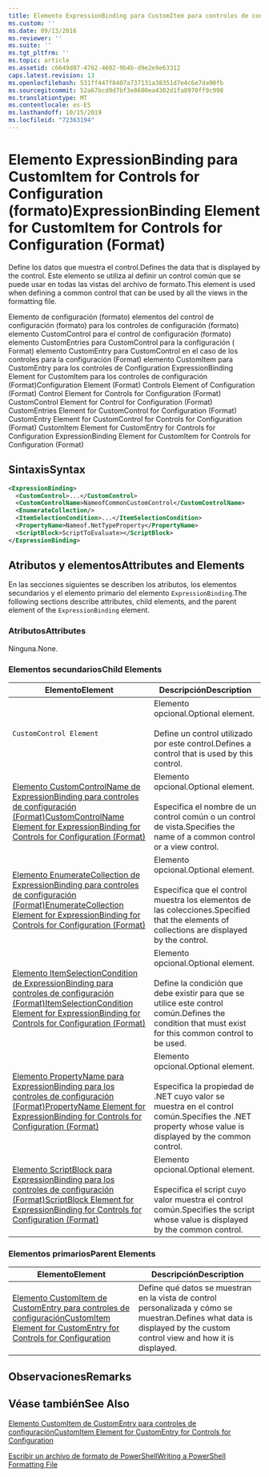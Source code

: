 ```yaml
---
title: Elemento ExpressionBinding para CustomItem para controles de configuración (Format) | Microsoft Docs
ms.custom: ''
ms.date: 09/13/2016
ms.reviewer: ''
ms.suite: ''
ms.tgt_pltfrm: ''
ms.topic: article
ms.assetid: c6649d07-4762-4602-9b4b-d9e2e9e63312
caps.latest.revision: 13
ms.openlocfilehash: 531ff447f8407a737131a38351d7e4c6e7da90fb
ms.sourcegitcommit: 52a67bcd9d7bf3e8600ea4302d1fa8970ff9c998
ms.translationtype: MT
ms.contentlocale: es-ES
ms.lasthandoff: 10/15/2019
ms.locfileid: "72363194"
---
```

# <a name="expressionbinding-element-for-customitem-for-controls-for-configuration-format"></a><span data-ttu-id="26838-102">Elemento ExpressionBinding para CustomItem for Controls for Configuration (formato)</span><span class="sxs-lookup"><span data-stu-id="26838-102">ExpressionBinding Element for CustomItem for Controls for Configuration (Format)</span></span>

<span data-ttu-id="26838-103">Define los datos que muestra el control.</span><span class="sxs-lookup"><span data-stu-id="26838-103">Defines the data that is displayed by the control.</span></span> <span data-ttu-id="26838-104">Este elemento se utiliza al definir un control común que se puede usar en todas las vistas del archivo de formato.</span><span class="sxs-lookup"><span data-stu-id="26838-104">This element is used when defining a common control that can be used by all the views in the formatting file.</span></span>

<span data-ttu-id="26838-105">Elemento de configuración (formato) elementos del control de configuración (formato) para los controles de configuración (formato) elemento CustomControl para el control de configuración (formato) elemento CustomEntries para CustomControl para la configuración ( Format) elemento CustomEntry para CustomControl en el caso de los controles para la configuración (Format) elemento CustomItem para CustomEntry para los controles de Configuration ExpressionBinding Element for CustomItem para los controles de configuración (Format)</span><span class="sxs-lookup"><span data-stu-id="26838-105">Configuration Element (Format) Controls Element of Configuration (Format) Control Element for Controls for Configuration (Format) CustomControl Element for Control for Configuration (Format) CustomEntries Element for CustomControl for Configuration (Format) CustomEntry Element for CustomControl for Controls for Configuration (Format) CustomItem Element for CustomEntry for Controls for Configuration ExpressionBinding Element for CustomItem for Controls for Configuration (Format)</span></span>

## <a name="syntax"></a><span data-ttu-id="26838-106">Sintaxis</span><span class="sxs-lookup"><span data-stu-id="26838-106">Syntax</span></span>

```xml
<ExpressionBinding>
  <CustomControl>...</CustomControl>
  <CustomControlName>NameofCommonCustomControl</CustomControlName>
  <EnumerateCollection/>
  <ItemSelectionCondition>...</ItemSelectionCondition>
  <PropertyName>Nameof.NetTypeProperty</PropertyName>
  <ScriptBlock>ScriptToEvaluate></ScriptBlock>
</ExpressionBinding>
```

## <a name="attributes-and-elements"></a><span data-ttu-id="26838-107">Atributos y elementos</span><span class="sxs-lookup"><span data-stu-id="26838-107">Attributes and Elements</span></span>

<span data-ttu-id="26838-108">En las secciones siguientes se describen los atributos, los elementos secundarios y el elemento primario del elemento `ExpressionBinding`.</span><span class="sxs-lookup"><span data-stu-id="26838-108">The following sections describe attributes, child elements, and the parent element of the `ExpressionBinding` element.</span></span>

### <a name="attributes"></a><span data-ttu-id="26838-109">Atributos</span><span class="sxs-lookup"><span data-stu-id="26838-109">Attributes</span></span>

<span data-ttu-id="26838-110">Ninguna.</span><span class="sxs-lookup"><span data-stu-id="26838-110">None.</span></span>

### <a name="child-elements"></a><span data-ttu-id="26838-111">Elementos secundarios</span><span class="sxs-lookup"><span data-stu-id="26838-111">Child Elements</span></span>

|<span data-ttu-id="26838-112">Elemento</span><span class="sxs-lookup"><span data-stu-id="26838-112">Element</span></span>|<span data-ttu-id="26838-113">Descripción</span><span class="sxs-lookup"><span data-stu-id="26838-113">Description</span></span>|
|-------------|-----------------|
|`CustomControl Element`|<span data-ttu-id="26838-114">Elemento opcional.</span><span class="sxs-lookup"><span data-stu-id="26838-114">Optional element.</span></span><br /><br /> <span data-ttu-id="26838-115">Define un control utilizado por este control.</span><span class="sxs-lookup"><span data-stu-id="26838-115">Defines a control that is used by this control.</span></span>|
|[<span data-ttu-id="26838-116">Elemento CustomControlName de ExpressionBinding para controles de configuración (Format)</span><span class="sxs-lookup"><span data-stu-id="26838-116">CustomControlName Element for ExpressionBinding for Controls for Configuration (Format)</span></span>](./customcontrolname-element-for-expressionbinding-for-controls-for-configuration-format.md)|<span data-ttu-id="26838-117">Elemento opcional.</span><span class="sxs-lookup"><span data-stu-id="26838-117">Optional element.</span></span><br /><br /> <span data-ttu-id="26838-118">Especifica el nombre de un control común o un control de vista.</span><span class="sxs-lookup"><span data-stu-id="26838-118">Specifies the name of a common control or a view control.</span></span>|
|[<span data-ttu-id="26838-119">Elemento EnumerateCollection de ExpressionBinding para controles de configuración (Format)</span><span class="sxs-lookup"><span data-stu-id="26838-119">EnumerateCollection Element for ExpressionBinding for Controls for Configuration (Format)</span></span>](./enumeratecollection-element-for-expressionbinding-for-controls-for-configuration-format.md)|<span data-ttu-id="26838-120">Elemento opcional.</span><span class="sxs-lookup"><span data-stu-id="26838-120">Optional element.</span></span><br /><br /> <span data-ttu-id="26838-121">Especifica que el control muestra los elementos de las colecciones.</span><span class="sxs-lookup"><span data-stu-id="26838-121">Specified that the elements of collections are displayed by the control.</span></span>|
|[<span data-ttu-id="26838-122">Elemento ItemSelectionCondition de ExpressionBinding para controles de configuración (Format)</span><span class="sxs-lookup"><span data-stu-id="26838-122">ItemSelectionCondition Element for ExpressionBinding for Controls for Configuration (Format)</span></span>](./itemselectioncondition-element-for-expressionbinding-for-controls-for-configuration-format.md)|<span data-ttu-id="26838-123">Elemento opcional.</span><span class="sxs-lookup"><span data-stu-id="26838-123">Optional element.</span></span><br /><br /> <span data-ttu-id="26838-124">Define la condición que debe existir para que se utilice este control común.</span><span class="sxs-lookup"><span data-stu-id="26838-124">Defines the condition that must exist for this common control to be used.</span></span>|
|[<span data-ttu-id="26838-125">Elemento PropertyName para ExpressionBinding para los controles de configuración (Format)</span><span class="sxs-lookup"><span data-stu-id="26838-125">PropertyName Element for ExpressionBinding for Controls for Configuration (Format)</span></span>](./propertyname-element-for-expressionbinding-for-controls-for-configuration-format.md)|<span data-ttu-id="26838-126">Elemento opcional.</span><span class="sxs-lookup"><span data-stu-id="26838-126">Optional element.</span></span><br /><br /> <span data-ttu-id="26838-127">Especifica la propiedad de .NET cuyo valor se muestra en el control común.</span><span class="sxs-lookup"><span data-stu-id="26838-127">Specifies the .NET property whose value is displayed by the common control.</span></span>|
|[<span data-ttu-id="26838-128">Elemento ScriptBlock para ExpressionBinding para los controles de configuración (Format)</span><span class="sxs-lookup"><span data-stu-id="26838-128">ScriptBlock Element for ExpressionBinding for Controls for Configuration (Format)</span></span>](./scriptblock-element-for-expressionbinding-for-controls-for-configuration-format.md)|<span data-ttu-id="26838-129">Elemento opcional.</span><span class="sxs-lookup"><span data-stu-id="26838-129">Optional element.</span></span><br /><br /> <span data-ttu-id="26838-130">Especifica el script cuyo valor muestra el control común.</span><span class="sxs-lookup"><span data-stu-id="26838-130">Specifies the script whose value is displayed by the common control.</span></span>|

### <a name="parent-elements"></a><span data-ttu-id="26838-131">Elementos primarios</span><span class="sxs-lookup"><span data-stu-id="26838-131">Parent Elements</span></span>

|<span data-ttu-id="26838-132">Elemento</span><span class="sxs-lookup"><span data-stu-id="26838-132">Element</span></span>|<span data-ttu-id="26838-133">Descripción</span><span class="sxs-lookup"><span data-stu-id="26838-133">Description</span></span>|
|-------------|-----------------|
|[<span data-ttu-id="26838-134">Elemento CustomItem de CustomEntry para controles de configuración</span><span class="sxs-lookup"><span data-stu-id="26838-134">CustomItem Element for CustomEntry for Controls for Configuration</span></span>](./customitem-element-for-customentry-for-controls-for-configuration-format.md)|<span data-ttu-id="26838-135">Define qué datos se muestran en la vista de control personalizada y cómo se muestran.</span><span class="sxs-lookup"><span data-stu-id="26838-135">Defines what data is displayed by the custom control view and how it is displayed.</span></span>|

## <a name="remarks"></a><span data-ttu-id="26838-136">Observaciones</span><span class="sxs-lookup"><span data-stu-id="26838-136">Remarks</span></span>

## <a name="see-also"></a><span data-ttu-id="26838-137">Véase también</span><span class="sxs-lookup"><span data-stu-id="26838-137">See Also</span></span>

[<span data-ttu-id="26838-138">Elemento CustomItem de CustomEntry para controles de configuración</span><span class="sxs-lookup"><span data-stu-id="26838-138">CustomItem Element for CustomEntry for Controls for Configuration</span></span>](./customitem-element-for-customentry-for-controls-for-configuration-format.md)

[<span data-ttu-id="26838-139">Escribir un archivo de formato de PowerShell</span><span class="sxs-lookup"><span data-stu-id="26838-139">Writing a PowerShell Formatting File</span></span>](./writing-a-powershell-formatting-file.md)
